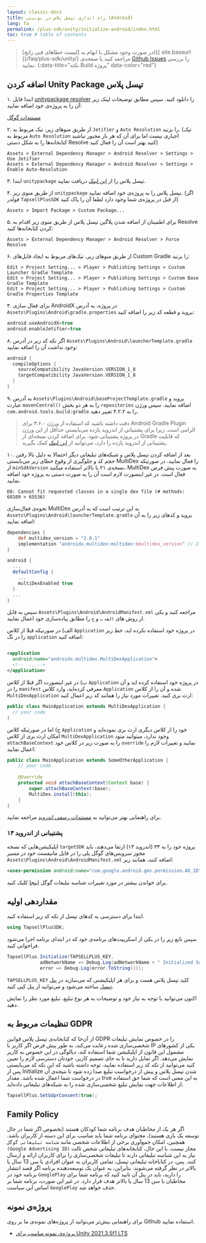 ```yaml
---
layout: classic-docs
title: راه اندازی تپسل پلاس در یونیتی (Android)
lang: fa
permalink: /plus-sdk/unity/initialize-android/index.html
toc: true # table of contents
---
```


> در صورت وجود مشکل یا ابهام به [لیست خطاهای فنی رایج]({{ site.baseurl }}/faq/plus-sdk/unity/) مراجعه کنید یا صفحه‌ی [Github Issues](https://github.com/tapsellorg/TapsellPlusSDK-UnitySample2019/issues?q=is%3Aissue) را بررسی نمایید.
{:data-title="نکته Build پروژه" data-color="red"}

## اضافه کردن Unity Package تپسل پلاس

۱. ابتدا فایل [unitypackage resolver](https://github.com/googlesamples/unity-jar-resolver/tags) را دانلود کنید. سپس
مطابق توضیحات لینک زیر آن را به پروژه‌ی خود اضافه نمایید:

[مستندات گوگل](https://github.com/googlesamples/unity-jar-resolver#android-resolver-usage)

۲. از طریق منوهای زیر، تیک مربوط به `Jetifier` و `Auto Resolution` را بزنید. (تیک مربوط به `Auto Resolution` اجباری نیست
اما برای آن که هر بار مجبور نباشید کتابخانه‌ها را به شکل دستی Resolve کنید بهتر است آن را فعال کنید)

```console
Assets > External Dependency Manager > Android Resolver > Settings > Use Jetifier
Assets > External Dependency Manager > Android Resolver > Settings > Enable Auto-Resolution
```

۳. ابتدا `unitypackage` تپسل پلاس را
از [این لینک](https://github.com/tapsellorg/TapsellPlusSDK-UnityPlugin/releases/download/v2.2.6/tapsell-plus-unity-2.2.6.unitypackage)
دریافت نمایید.

۴. از طریق منوی زیر `unitypackage` تپسل پلاس را به پروژه‌ی خود اضافه نمایید. (اگر فولدر `TapsellPlusSDK` از قبل در
پروژه‌ی شما وجود دارد لطفا آن را پاک کنید)

```console
Assets > Import Package > Custom Package...
```

۵. برای اطمینان از اضافه شدن پلاگین تپسل پلاس از طریق منوی زیر اقدام به Resolve کردن کتابخانه‌ها کنید:

```console
Assets > External Dependency Manager > Android Resolver > Force Resolve
```

۶. از طریق منوهای زیر، تیک‌های مربوط به ایجاد فایل‌های Custom Gradle را بزنید:

```console
Edit > Project Setting... > Player > Publishing Settings > Custom Launcher Gradle Template
Edit > Project Setting... > Player > Publishing Settings > Custom Base Gradle Template
Edit > Project Setting... > Player > Publishing Settings > Custom Gradle Properties Template
```

۴. برای فعال سازی AndroidX در پروژه، به آدرس `Assets\Plugins\Android\gradle.properties` بروید و قطعه کد زیر را اضافه
کنید:

```gradle
android.useAndroidX=true
android.enableJetifier=true
```

۸. اگر تکه کد زیر در آدرس `Assets\Plugins\Android\launcherTemplate.gradle` وجود نداشت آن را اضافه نمایید:

```gradle
android {
  compileOptions {
    sourceCompatibility JavaVersion.VERSION_1_8
    targetCompatibility JavaVersion.VERSION_1_8
  }
}
```

۹. به آدرس `Assets\Plugins\Android\baseProjectTemplate.gradle` بروید و عبارت `mavenCentral()` را به هر دو
بخش `repositories` اضافه نمایید. سپس ورژن `com.android.tools.build:gradle` را به ۴.۲.۲ تغییر دهید.


> دقت داشته باشید که استفاده از ورژن ۳.۶.۰ برای Android Gradle Plugin الزامی است. زیرا برای پشتیبانی از اندروید یازده می‌بایستی حداقل از این ورژن در پروژه پشتیبانی شود. برای اضافه کردن نسخه‌ای از Gradle که قابلیت پشتیبانی از اندروید یازده را دارد، می‌توانید از [این لینک](https://developers.google.com/ar/develop/unity/android-11-build) کمک بگیرید.

۱۰. بعد از اضافه کردن تپسل پلاس و شبکه‌های تبلیغاتی دیگر احتمالا به دلیل بالا رفتن حجم کد و جلوگیری از وقوع خطای زیر
می‌بایستی MultiDex را فعال نمایید. در صورتیکه از `minSdkVersion` نسخه‌ی ۲۱ یا بالاتر استفاده میکنید، MultiDex به صورت
پیش فرض فعال است. در غیر اینصورت لازم است آن را به صورت دستی به پروژه خود اضافه نمایید.

```console
D8: Cannot fit requested classes in a single dex file (# methods: 68109 > 65536)
```

نحوه‌ی فعال‌سازی MultiDex به این ترتیب است که به آدرس `Assets\Plugins\Android\launcherTemplate.gradle` بروید و کدهای زیر
را به آن اضافه نمایید:

```gradle
dependencies {
    def multidex_version = "2.0.1"
    implementation "androidx.multidex:multidex:$multidex_version" // 2.0.1
}

android {
  ...
  defaultConfig {
    ...
    multiDexEnabled true
  }
  ...
}
```

سپس به فایل `Assets\Plugins\Android\AndroidManifest.xml` مراجعه کنید و یکی از روش های `الف`، `ب` و `ج` را مطابق
پیاده‌سازی خود اعمال نمایید.

الف) در صورتیکه قبلا از کلاس `Application` در پروژه خود استفاده نکرده اید، خط زیر را در تگ `application` اضافه کنید:

```xml

<application
  android:name="androidx.multidex.MultiDexApplication">
  <!--  ...-->
</application>
```

ب) در غیر اینصورت اگر قبلا از کلاس `Application` در پروژه خود استفاده کرده اید و آن را در `manifest` معرفی کرده‌اید،
وارد کلاس `Application` شده و آن را از کلاس `MultiDexApplication` ارث بری کنید. تغییرات مورد نیاز را همانند کد زیر اعمال
کنید:

```java
public class MainApplication extends MultiDexApplication {
  // your code
}
```

ج) اما در صورتیکه کلاس `Application` خود را از کلاس دیگری ارث بری نموده‌اید و امکان ارث بری از
کلاس `MultiDexApplication` وجود ندارد، میتوانید متود `attachBaseContext` را به صورت زیر در کلاس خود `override` نمایید و
تغییرات لازم را اعمال نمایید:

```java
public class MainApplication extends SomeOtherApplication {
    // your code
    
    @Override
    protected void attachBaseContext(Context base) {
        super.attachBaseContext(base);
        MultiDex.install(this);
    }
}
```

برای راهنمایی بهتر می‌توانید به [مستندات رسمی اندروید](https://developer.android.com/studio/build/multidex) مراجعه
نمایید.

### پشتیبانی از اندروید ۱۳

اپلیکیشن‌هایی که نسخه `targetSDK` پروژه خود را به ۳۳ (اندروید ۱۳) ارتقا می‌دهند، باید مجوز سرویس‌های گوگل پلی را در فایل مانیفست خود در مسیر `Assets\Plugins\Android\AndroidManifest.xml` اضافه کنند، همانند زیر:

```xml
<uses-permission android:name="com.google.android.gms.permission.AD_ID"/>
```

برای خواندن بیشتر در مورد تغییرات شناسه تبلیغات گوگل [اینجا](https://support.google.com/googleplay/android-developer/answer/6048248?hl=en) کلیک کنید.


## مقداردهی اولیه

ابتدا برای دسترسی به کدهای تپسل از تکه کد زیر استفاده کنید.

```c#
using TapsellPlusSDK;
```

سپس تابع زیر را در یکی از اسکریپت‌های برنامه‌ی خود که در ابتدای برنامه اجرا می‌شود فراخوانی کنید.

```c#
TapsellPlus.Initialize(TAPSELLPLUS_KEY,
            adNetworkName => Debug.Log(adNetworkName + " Initialized Successfully."),
            error => Debug.Log(error.ToString()));
```

`TAPSELLPLUS_KEY` کلید تپسل پلاس هست و برای هر اپلیکیشنی که می‌سازید در [پنل تپسل](https://dashboard.tapsell.ir/) ساخته
می‌شود و می‌توانید از پنل کپی کنید.

اکنون می‌توانید با توجه به نیاز خود و توضیحات به هر نوع تبلیغ، تبلیغ مورد نظر را نمایش دهید.

## تنظیمات مربوط به GDPR

از آن‌جا که کتابخانه‌ی تپسل پلاس قوانین GDPR را در خصوص نمایش تبلیغات شخصی‌سازی شده رعایت می‌کند، به طور پیش فرض اگر
کاربر با IP یکی از کشورهای مشمول این قانون از اپلیکیشن شما استفاده کند، دیالوگی در این خصوص به کاربر نمایش می‌دهد. اگر
تمایل دارید تا به جای تصمیم کاربر، خودتان دسترسی لازم را تعیین کنید می‌توانید از تکه کد زیر استفاده نمایید. توجه داشته
باشید که این تکه کد می‌بایستی پس از Initialize شدن تپسل پلاس و پیش از درخواست تبلیغ صدا زده شود تا نتیجه‌ی آن در درخواست
شما اعمال شده باشد. مقدار true‌ به این معنی است که شما حق استفاده از اطلاعات جهت نمایش تبلیغ شخصی‌سازی شده را به
شبکه‌های تبلیغاتی داده‌اید.

```c#
TapsellPlus.SetGdprConsent(true);
```

## Family Policy

اگر هر یک از مخاطبان هدف برنامه شما کودکان هستند (بخصوص اگر شما در حال توسعه یک بازی هستید)، محتوای برنامه شما باید
مناسب برای این دسته از کاربران باشد. همچنین، امکان جمع‌آوری برخی از اطلاعات شخصی
مانند `شناسه تبلیغاتی گوگل (Google Advertising ID)` مجاز نیست. با این حال، کتابخانه‌های تبلیغاتی شخص ثالت نیاز به این
شناسه تبلیغاتی دارند تا تبلیغات شخصی‌سازی را برای کاربران ارائه و ارسال کنند. پس، در کتاباخانه تبلیغاتی تپسل، تمامی
کاربران به عنوان افرادی با سن 13 سال یا بالاتر در نظر گرفته می‌شوند. بنابراین، به عنوان یک توسعه‌دهنده برنامه اگر قصد
انتشار برنامه خود در `GooglePlay` را دارید، باید در پنل آن تایید کنید که برنامه شما برای مخاطبان با سن 13 سال یا بالاتر
هدف قرار دارد. در غیر این صورت، برنامه شما بر اساس این سیاست `GooglePlay` حذف خواهد شد.

## پروژه‌ی نمونه

برای راهنمایی بیش‌تر می‌توانید از پروژه‌های نمونه‌ی ما بر روی Github استفاده نمایید.

* [پروژه‌ی نمونه مناسب برای Unity 2021.3.5f1 LTS](https://github.com/tapsellorg/TapsellPlusSDK-UnityPlugin)
